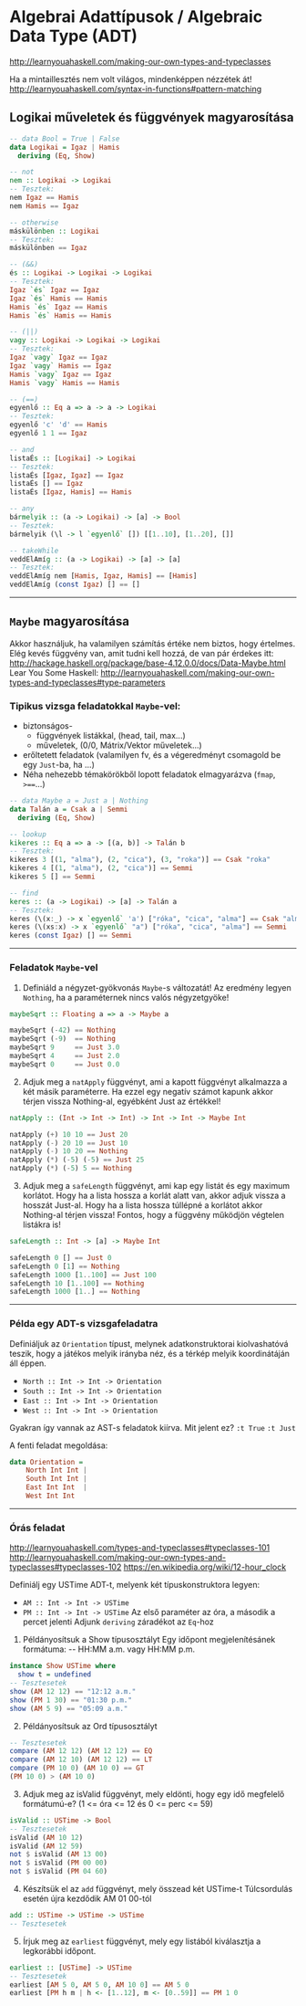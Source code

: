 # Algebrai Adattípusok / Algebraic Data Type (ADT)

http://learnyouahaskell.com/making-our-own-types-and-typeclasses

Ha a mintaillesztés nem volt világos, mindenképpen nézzétek át!
http://learnyouahaskell.com/syntax-in-functions#pattern-matching

## Logikai műveletek és függvények magyarosítása
```Haskell
-- data Bool = True | False
data Logikai = Igaz | Hamis
  deriving (Eq, Show)

-- not
nem :: Logikai -> Logikai
-- Tesztek:
nem Igaz == Hamis
nem Hamis == Igaz

-- otherwise
máskülönben :: Logikai
-- Tesztek:
máskülönben == Igaz

-- (&&)
és :: Logikai -> Logikai -> Logikai
-- Tesztek:
Igaz `és` Igaz == Igaz
Igaz `és` Hamis == Hamis
Hamis `és` Igaz == Hamis
Hamis `és` Hamis == Hamis

-- (||)
vagy :: Logikai -> Logikai -> Logikai
-- Tesztek:
Igaz `vagy` Igaz == Igaz
Igaz `vagy` Hamis == Igaz
Hamis `vagy` Igaz == Igaz
Hamis `vagy` Hamis == Hamis

-- (==)
egyenlő :: Eq a => a -> a -> Logikai
-- Tesztek:
egyenlő 'c' 'd' == Hamis
egyenlő 1 1 == Igaz

-- and
listaÉs :: [Logikai] -> Logikai
-- Tesztek:
listaÉs [Igaz, Igaz] == Igaz
listaÉs [] == Igaz
listaÉs [Igaz, Hamis] == Hamis

-- any
bármelyik :: (a -> Logikai) -> [a] -> Bool
-- Tesztek:
bármelyik (\l -> l `egyenlő` []) [[1..10], [1..20], []]

-- takeWhile
veddElAmíg :: (a -> Logikai) -> [a] -> [a]
-- Tesztek:
veddElAmíg nem [Hamis, Igaz, Hamis] == [Hamis]
veddElAmíg (const Igaz) [] == []
```
---
## `Maybe` magyarosítása
Akkor használjuk, ha valamilyen számítás értéke nem biztos, hogy értelmes.
Elég kevés függvény van, amit tudni kell hozzá, de van pár érdekes itt:
http://hackage.haskell.org/package/base-4.12.0.0/docs/Data-Maybe.html
Lear You Some Haskell:
http://learnyouahaskell.com/making-our-own-types-and-typeclasses#type-parameters

### Tipikus vizsga feladatokkal `Maybe`-vel:
- biztonságos-
	- függvények listákkal, (head, tail, max...)
	- műveletek, (0/0, Mátrix/Vektor műveletek...)
- erőltetett feladatok (valamilyen fv, és a végeredményt csomagold be egy `Just`-ba, ha ...)
- Néha nehezebb témakörökből lopott feladatok elmagyarázva (`fmap`, `>==`...)

```Haskell
-- data Maybe a = Just a | Nothing
data Talán a = Csak a | Semmi
  deriving (Eq, Show)

-- lookup
kikeres :: Eq a => a -> [(a, b)] -> Talán b
-- Tesztek:
kikeres 3 [(1, "alma"), (2, "cica"), (3, "roka")] == Csak "roka"
kikeres 4 [(1, "alma"), (2, "cica")] == Semmi
kikeres 5 [] == Semmi

-- find
keres :: (a -> Logikai) -> [a] -> Talán a
-- Tesztek:
keres (\(x:_) -> x `egyenlő` 'a') ["róka", "cica", "alma"] == Csak "alma"
keres (\(xs:x) -> x `egyenlő` "a") ["róka", "cica", "alma"] == Semmi
keres (const Igaz) [] == Semmi
```
---
### Feladatok `Maybe`-vel
1. Definiáld a négyzet-gyökvonás `Maybe`-s változatát! 
Az eredmény legyen `Nothing`, ha a paraméternek nincs valós négyzetgyöke!

```haskell
maybeSqrt :: Floating a => a -> Maybe a

maybeSqrt (-42) == Nothing
maybeSqrt (-9)  == Nothing
maybeSqrt 9     == Just 3.0
maybeSqrt 4     == Just 2.0
maybeSqrt 0     == Just 0.0
```

2. Adjuk meg a `natApply` függvényt, ami a kapott függvényt alkalmazza a két másik paraméterre. 
Ha ezzel egy negatív számot kapunk akkor térjen vissza Nothing-al, egyébként Just az értékkel!

```haskell
natApply :: (Int -> Int -> Int) -> Int -> Int -> Maybe Int

natApply (+) 10 10 == Just 20
natApply (-) 20 10 == Just 10
natApply (-) 10 20 == Nothing
natApply (*) (-5) (-5) == Just 25 
natApply (*) (-5) 5 == Nothing 
```

3. Adjuk meg a `safeLength` függvényt, ami kap egy listát és egy maximum korlátot. Hogy ha a lista hossza a korlát alatt van, akkor adjuk vissza a hosszát Just-al. Hogy ha a lista hossza túllépné a korlátot akkor Nothing-al térjen vissza! Fontos, hogy a függvény működjön végtelen listákra is!
```haskell
safeLength :: Int -> [a] -> Maybe Int

safeLength 0 [] == Just 0
safeLength 0 [1] == Nothing
safeLength 1000 [1..100] == Just 100
safeLength 10 [1..100] == Nothing
safeLength 1000 [1..] == Nothing
```
---
### Példa egy ADT-s vizsgafeladatra
Definiáljuk az `Orientation` típust, melynek adatkonstruktorai kiolvashatóvá teszik, hogy a játékos melyik irányba néz, és a térkép melyik koordinátáján áll éppen. 

- `North :: Int -> Int -> Orientation`
- `South :: Int -> Int -> Orientation`
- `East :: Int -> Int -> Orientation`
- `West :: Int -> Int -> Orientation`

Gyakran így vannak az AST-s feladatok kiírva. Mit jelent ez?
`:t True`
`:t Just`

A fenti feladat megoldása:

```Haskell
data Orientation = 
	North Int Int | 
	South Int Int | 
	East Int Int  | 
	West Int Int
```
---
### Órás feladat
http://learnyouahaskell.com/types-and-typeclasses#typeclasses-101
http://learnyouahaskell.com/making-our-own-types-and-typeclasses#typeclasses-102
https://en.wikipedia.org/wiki/12-hour_clock

Definiálj egy USTime ADT-t, melyenk két típuskonstruktora legyen:
- `AM :: Int -> Int -> USTime`
- `PM :: Int -> Int -> USTime`
Az első paraméter az óra, a második a percet jelenti
Adjunk `deriving` záradékot az `Eq`-hoz

1. Példányosítsuk a Show típusosztályt
Egy időpont megjelenítésánek formátuma:
--   HH:MM a.m. vagy HH:MM p.m.
```Haskell
instance Show USTime where
  show t = undefined
-- Tesztesetek
show (AM 12 12) == "12:12 a.m."
show (PM 1 30) == "01:30 p.m."
show (AM 5 9) == "05:09 a.m."
```

2. Példányosítsuk az Ord típusosztályt
```Haskell
-- Tesztesetek
compare (AM 12 12) (AM 12 12) == EQ
compare (AM 12 10) (AM 12 12) == LT
compare (PM 10 0) (AM 10 0) == GT
(PM 10 0) > (AM 10 0)
```

3. Adjuk meg az isValid függvényt, mely eldönti, hogy egy idő megfelelő formátumú-e?
(1 <= óra <= 12 és 0 <= perc <= 59)
```Haskell
isValid :: USTime -> Bool
-- Tesztesetek
isValid (AM 10 12)
isValid (AM 12 59)
not $ isValid (AM 13 00)
not $ isValid (PM 00 00)
not $ isValid (PM 04 60)
```

4. Készítsük el az `add` függvényt, mely összead két USTime-t 
Túlcsordulás esetén újra kezdődik AM 01 00-tól
```Haskell
add :: USTime -> USTime -> USTime
-- Tesztesetek
```

5.  Írjuk meg az `earliest` függvényt, mely egy listából kiválasztja a legkorábbi időpont. 
```Haskell
earliest :: [USTime] -> USTime 
-- Tesztesetek
earliest [AM 5 0, AM 5 0, AM 10 0] == AM 5 0
earliest [PM h m | h <- [1..12], m <- [0..59]] == PM 1 0
```

